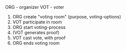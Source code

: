ORG - organizer
VOT - voter


1. ORG create "voting room" (purpose, voting-options)
1. VOT participate in room
1. ORG start voting-process
1. (VOT generates proof)
1. VOT cast vote, with proof
1. ORG ends voting room
